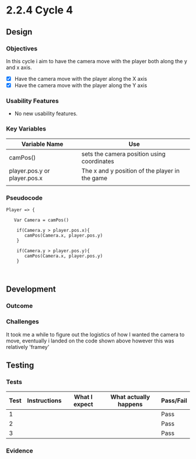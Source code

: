 # 2.2.4 Cycle 4

## Design

### Objectives

In this cycle i aim to have the camera move with the player both along the y and x axis.

* [x] Have the camera move with the player along the X axis &#x20;
* [x] Have the camera move with the player along the Y axis&#x20;

### Usability Features

* No new usability features.

### Key Variables

| Variable Name                | Use                                             |
| ---------------------------- | ----------------------------------------------- |
| camPos()                     | sets the camera position using coordinates      |
| player.pos.y or player.pos.x | The x and y position of the player in the game  |
|                              |                                                 |

### Pseudocode

```
Player => {

   Var Camera = camPos()
   
    if(Camera.y > player.pos.x){
       camPos(Camera.x, player.pos.y)
    } 
    
    if(Camera.y > player.pos.y){
       camPos(Camera.x, player.pos.y)
    } 
    
    
```

## Development

### Outcome





### Challenges

It took me a while to figure out the logistics of how I wanted the camera to move, eventually i landed on the code shown above however this was relatively 'framey'

&#x20;

## Testing



### Tests

| Test | Instructions | What I expect | What actually happens | Pass/Fail |
| ---- | ------------ | ------------- | --------------------- | --------- |
| 1    |              |               |                       | Pass      |
| 2    |              |               |                       | Pass      |
| 3    |              |               |                       | Pass      |

### Evidence

```
```
